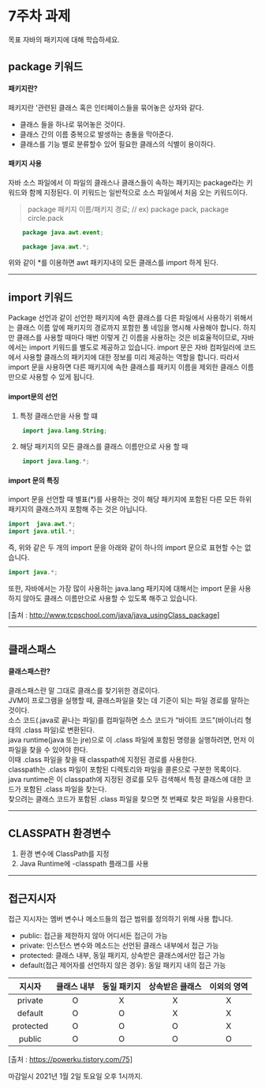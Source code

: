 7주차 과제
==
목표
자바의 패키지에 대해 학습하세요.

## package 키워드

#### 패키지란?
패키지란 '관련된 클래스 혹은 인터페이스들을 묶어놓은 상자와 같다.

* 클래스 들을 하나로 묶어놓은 것이다.
* 클래스 간의 이름 중복으로 발생하는 충돌을 막아준다.
* 클래스를 기능 별로 분류할수 있어 필요한 클래스의 식별이 용이하다.

#### 패키지 사용
자바 소스 파일에서 이 파일의 클래스나 클래스들이 속하는 패키지는 package라는 키워드와 함께 지정된다. 이 키워드는 일반적으로 소스 파일에서 처음 오는 키워드이다.

> package 패키지 이름/패키지 경로; // ex) package pack, package circle.pack

```java
    package java.awt.event;
```
```java
    package java.awt.*;
```
위와 같이 *를 이용하면 awt 패키지내의 모든 클래스를 import 하게 된다.

----

## import 키워드
Package 선언과 같이 선언한 패키지에 속한 클래스를 다른 파일에서 사용하기 위해서는 클래스 이름 앞에 패키지의 경로까지 포함한 풀 네임을 명시해 사용해야 합니다.
하지만 클래스를 사용할 때마다 매번 이렇게 긴 이름을 사용하는 것은 비효율적이므로, 자바에서는 import 키워드를 별도로 제공하고 있습니다.
import 문은 자바 컴파일러에 코드에서 사용할 클래스의 패키지에 대한 정보를 미리 제공하는 역할을 합니다.
따라서 import 문을 사용하면 다른 패키지에 속한 클래스를 패키지 이름을 제외한 클래스 이름만으로 사용할 수 있게 됩니다.

#### import문의 선언
1. 특정 클래스만을 사용 할 떄
```java
    import java.lang.String;
```

2. 해당 패키지의 모든 클래스를 클래스 이름만으로 사용 할 때 
```java
    import java.lang.*;
```

#### import 문의 특징
import 문을 선언할 때 별표(*)를 사용하는 것이 해당 패키지에 포함된 다른 모든 하위 패키지의 클래스까지 포함해 주는 것은 아닙니다.

```java
import  java.awt.*;
import java.util.*;
```

즉, 위와 같은 두 개의 import 문을 아래와 같이 하나의 import 문으로 표현할 수는 없습니다.

```java
import java.*;
```

또한, 자바에서는 가장 많이 사용하는 java.lang 패키지에 대해서는 import 문을 사용하지 않아도 클래스 이름만으로 사용할 수 있도록 해주고 있습니다.

[출처 : http://www.tcpschool.com/java/java_usingClass_package]

----

## 클래스패스

#### 클래스패스란?

클래스패스란 말 그대로 클래스를 찾기위한 경로이다.<br/>
JVM이 프로그램을 실행할 때, 클래스파일을 찾는 데 기준이 되는 파일 경로를 말하는 것이다.<br/>
소스 코드(.java로 끝나는 파일)를 컴파일하면 소스 코드가 “바이트 코드”(바이너리 형태의 .class 파일)로 변환된다.<br/>
java runtime(java 또는 jre)으로 이 .class 파일에 포함된 명령을 실행하려면, 먼저 이 파일을 찾을 수 있어야 한다.<br/>
이때 .class 파일을 찾을 때 classpath에 지정된 경로를 사용한다.<br/>
classpath는 .class 파일이 포함된 디렉토리와 파일을 콜론으로 구분한 목록이다.<br/>
java runtime은 이 classpath에 지정된 경로를 모두 검색해서 특정 클래스에 대한 코드가 포함된 .class 파일을 찾는다.<br/>
찾으려는 클래스 코드가 포함된 .class 파일을 찾으면 첫 번째로 찾은 파일을 사용한다.

----

## CLASSPATH 환경변수
1. 환경 변수에 ClassPath를 지정
2. Java Runtime에 -classpath 플래그를 사용

----

## 접근지시자
접근 지시자는 멤버 변수나 메소드들의 접근 범위를 정의하기 위해 사용 합니다.

* public: 접근을 제한하지 않아 어디서든 접근이 가능
* private: 인스턴스 변수와 메소드는 선언된 클래스 내부에서 접근 가능
* protected: 클래스 내부, 동일 패키지, 상속받은 클래스에서만 접근 가능
* default(접근 제어자를 선언하지 않은 경우): 동일 패키지 내의 접근 가능


|지시자|클래스 내부|동일 패키지|상속받은 클래스|이외의 영역|
| :---: | :---: | :---: | :---: | :---: |
|private|   O   |   X   |   X   |   X   |
|default|   O   |   O   |   X   |   X   |
|protected| O   |   O   |   O   |   X   |
|public|    O   |   O   |   O   |   O   |
[출처 : https://powerku.tistory.com/75]

마감일시
2021년 1월 2일 토요일 오후 1시까지.
